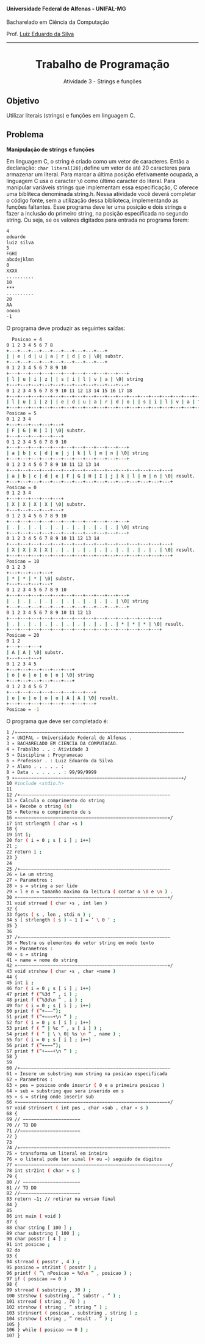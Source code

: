 #### Universidade Federal de Alfenas - UNIFAL-MG
Bacharelado em Ciência da Computação

Prof. [Luiz Eduardo da Silva](https://github.com/luizedsilva)

<hr>
<div align="center">
<h1>Trabalho de Programação</h1>
    <p>Atividade 3 -  Strings e funções</p>
</div>

## Objetivo
Utilizar literais (strings) e funções em linguagem C.

## Problema
<b>Manipulação de strings e funções</b>

Em linguagem C, o string é criado como um vetor de caracteres. Então a declaração: `char literal[20];`define um vetor de até 20 caracteres para armazenar um literal. 
Para marcar a última posição efetivamente ocupada, a linguagem C usa o caracter `\0` como último caracter do literal. Para manipular variáveis strings que 
implementam essa especificação, C oferece uma bibliteca denominada string.h. Nessa atividade você deverá completar o código fonte, sem a utilização dessa biblioteca, 
implementando as funções faltantes. Esse programa deve ler uma posição e dois strings e fazer a inclusão do primeiro string, na posição especificada no
segundo string. Ou seja, se os valores digitados para entrada no programa forem:

```bash
4
eduardo
luiz silva
5
FGHI
abcdejklmn
0
XXXX
..........
10
***
..........
20
AA
ooooo
-1
```

O programa deve produzir as seguintes saídas:

```bash
  Posicao = 4
0 1 2 3 4 5 6 7 8
+---+---+---+---+---+---+---+---+---+
| | e | d | u | a | r | d | o | \0| substr.
+---+---+---+---+---+---+---+---+---+
0 1 2 3 4 5 6 7 8 9 10
+---+---+---+---+---+---+---+---+---+---+---+
| l | u | i | z | | s | i | l | v | a | \0| string
+---+---+---+---+---+---+---+---+---+---+---+
0 1 2 3 4 5 6 7 8 9 10 11 12 13 14 15 16 17 18
+---+---+---+---+---+---+---+---+---+---+---+---+---+---+---+---+---+---+---+
| l | u | i | z | | e | d | u | a | r | d | o | | s | i | l | v | a | \0| result.
+---+---+---+---+---+---+---+---+---+---+---+---+---+---+---+---+---+---+---+
Posicao = 5
0 1 2 3 4
+---+---+---+---+---+
| F | G | H | I | \0| substr.
+---+---+---+---+---+
0 1 2 3 4 5 6 7 8 9 10
+---+---+---+---+---+---+---+---+---+---+---+
| a | b | c | d | e | j | k | l | m | n | \0| string
+---+---+---+---+---+---+---+---+---+---+---+
0 1 2 3 4 5 6 7 8 9 10 11 12 13 14
+---+---+---+---+---+---+---+---+---+---+---+---+---+---+---+
| a | b | c | d | e | F | G | H | I | j | k | l | m | n | \0| result.
+---+---+---+---+---+---+---+---+---+---+---+---+---+---+---+
Posicao = 0
0 1 2 3 4
+---+---+---+---+---+
| X | X | X | X | \0| substr.
+---+---+---+---+---+
0 1 2 3 4 5 6 7 8 9 10
+---+---+---+---+---+---+---+---+---+---+---+
| . | . | . | . | . | . | . | . | . | . | \0| string
+---+---+---+---+---+---+---+---+---+---+---+
0 1 2 3 4 5 6 7 8 9 10 11 12 13 14
+---+---+---+---+---+---+---+---+---+---+---+---+---+---+---+
| X | X | X | X | . | . | . | . | . | . | . | . | . | . | \0| result.
+---+---+---+---+---+---+---+---+---+---+---+---+---+---+---+
Posicao = 10
0 1 2 3
+---+---+---+---+
| * | * | * | \0| substr.
+---+---+---+---+
0 1 2 3 4 5 6 7 8 9 10
+---+---+---+---+---+---+---+---+---+---+---+
| . | . | . | . | . | . | . | . | . | . | \0| string
+---+---+---+---+---+---+---+---+---+---+---+
0 1 2 3 4 5 6 7 8 9 10 11 12 13
+---+---+---+---+---+---+---+---+---+---+---+---+---+---+
| . | . | . | . | . | . | . | . | . | . | * | * | * | \0| result.
+---+---+---+---+---+---+---+---+---+---+---+---+---+---+
Posicao = 20
0 1 2
+---+---+---+
| A | A | \0| substr.
+---+---+---+
0 1 2 3 4 5
+---+---+---+---+---+---+
| o | o | o | o | o | \0| string
+---+---+---+---+---+---+
0 1 2 3 4 5 6 7
+---+---+---+---+---+---+---+---+
| o | o | o | o | o | A | A | \0| result.
+---+---+---+---+---+---+---+---+
Posicao = -1

```

O programa que deve ser completado é:

```bash
1 /∗−−−−−−−−−−−−−−−−−−−−−−−−−−−−−−−−−−−−−−−−−−−−−−−−−−−−−−−−−−−−−
2 ∗ UNIFAL − Universidade Federal de Alfenas .
3 ∗ BACHARELADO EM CIENCIA DA COMPUTACAO.
4 ∗ Trabalho . . : Atividade 3
5 ∗ Disciplina : Programacao
6 ∗ Professor . : Luiz Eduardo da Silva
7 ∗ Aluno . . . . . : 
8 ∗ Data . . . . . . : 99/99/9999
9 ∗−−−−−−−−−−−−−−−−−−−−−−−−−−−−−−−−−−−−−−−−−−−−−−−−−−−−−−−−−−−−−∗/
10 #include <stdio.h>
11
12 /∗−−−−−−−−−−−−−−−−−−−−−−−−−−−−−−−−−−−−−−−−−−−−−−−−−−−−−−−
13 ∗ Calcula o comprimento do string
14 ∗ Recebe o string (s)
15 ∗ Retorna o comprimento de s
16 ∗−−−−−−−−−−−−−−−−−−−−−−−−−−−−−−−−−−−−−−−−−−−−−−−−−−−−−−−∗/
17 int strlength ( char ∗s )
18 {
19 int i;
20 for ( i = 0 ; s [ i ] ; i++)
21 ;
22 return i ;
23 }
24
25 /∗−−−−−−−−−−−−−−−−−−−−−−−−−−−−−−−−−−−−−−−−−−−−−−−−−−−−−−−
26 ∗ Le um string
27 ∗ Parametros :
28 ∗ s = string a ser lido
29 ∗ l e n = tamanho maximo da leitura ( contar o \0 e \n ) .
30 ∗−−−−−−−−−−−−−−−−−−−−−−−−−−−−−−−−−−−−−−−−−−−−−−−−−−−−−−−∗/
31 void strread ( char ∗s , int len )
32 {
33 fgets ( s , len , stdi n ) ;
34 s [ strlength ( s ) − 1 ] = ’ \ 0 ’ ;
35 }
36
37 /∗−−−−−−−−−−−−−−−−−−−−−−−−−−−−−−−−−−−−−−−−−−−−−−−−−−−−−−−
38 ∗ Mostra os elementos do vetor string em modo texto
39 ∗ Parametros :
40 ∗ s = string
41 ∗ name = nome do string
42 ∗−−−−−−−−−−−−−−−−−−−−−−−−−−−−−−−−−−−−−−−−−−−−−−−−−−−−−−−∗/
43 void strshow ( char ∗s , char ∗name )
44 {
45 int i ;
46 for ( i = 0 ; s [ i ] ; i++)
47 print f (”%3d ” , i ) ;
48 print f (”%3d\n ” , i ) ;
49 for ( i = 0 ; s [ i ] ; i++)
50 print f (”+−−−”);
51 print f (”+−−−+\n ” ) ;
52 for ( i = 0 ; s [ i ] ; i++)
53 print f ( ” | %c ” , s [ i ] ) ;
54 print f ( ” | \ \ 0| %s \n ” , name ) ;
55 for ( i = 0 ; s [ i ] ; i++)
56 print f (”+−−−”);
57 print f (”+−−−+\n ” ) ;
58 }
59
60 /∗−−−−−−−−−−−−−−−−−−−−−−−−−−−−−−−−−−−−−−−−−−−−−−−−−−−−−−−
61 ∗ Insere um substring num string na posicao especificada
62 ∗ Parametros :
63 ∗ pos = posicao onde inserir ( 0 e a primeira posicao )
64 ∗ sub = substring que sera inserido em s
65 ∗ s = string onde inserir sub
66 ∗−−−−−−−−−−−−−−−−−−−−−−−−−−−−−−−−−−−−−−−−−−−−−−−−−−−−−−−∗/
67 void strinsert ( int pos , char ∗sub , char ∗ s )
68 {
69 // −−−−−−−−−−−−−−−−−−−−−
70 // TO DO
71 //−−−−−−−−−−−−−−−−−−−−−−
72 }
73
74 /∗−−−−−−−−−−−−−−−−−−−−−−−−−−−−−−−−−−−−−−−−−−−−−−−−−−−−−−−
75 ∗ transforma um literal em inteiro
76 ∗ o literal pode ter sinal (+ ou −) seguido de digitos
77 ∗−−−−−−−−−−−−−−−−−−−−−−−−−−−−−−−−−−−−−−−−−−−−−−−−−−−−−−−∗/
78 int str2int ( char ∗ s )
79 {
80 // −−−−−−−−−−−−−−−−−−−−−
81 // TO DO
82 //−−−−−−−−−−−−−−−−−−−−−−
83 return −1; // retirar na versao final
84 }
85
86 int main ( void )
87 {
88 char string [ 100 ] ;
89 char substring [ 100 ] ;
90 char posstr [ 4 ] ;
91 int posicao ;
92 do
93 {
94 strread ( posstr , 4 ) ;
95 posicao = str2int ( posstr ) ;
96 printf ( ”\ nPosicao = %d\n ” , posicao ) ;
97 if ( posicao >= 0 )
98 {
99 strread ( substring , 30 ) ;
100 strshow ( substring , ” substr . ” ) ;
101 strread ( string , 70 ) ;
102 strshow ( string , ” string ” ) ;
103 strinsert ( posicao , substring , string ) ;
104 strshow ( string , ” result . ” ) ;
105 }
106 } while ( posicao >= 0 ) ;
107 }
```
